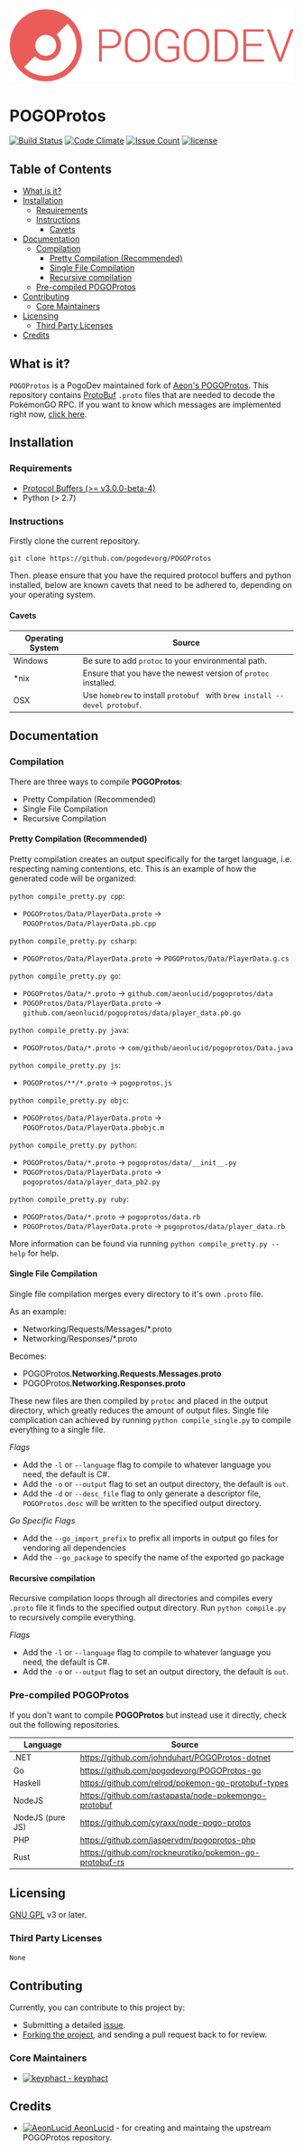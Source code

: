 [![POGODEV](https://github.com/pogodevorg/assets/blob/master/public/img/logo-github.png?raw=true)](https://pogodev.org)

# POGOProtos
[![Build Status](https://travis-ci.org/pogodevorg/POGOProtos.svg?branch=pogodev-develop)](https://travis-ci.org/pogodevorg/POGOProtos) [![Code Climate](https://codeclimate.com/github/pogodevorg/POGOProtos/badges/gpa.svg)](https://codeclimate.com/github/pogodevorg/POGOProtos) [![Issue Count](https://codeclimate.com/github/pogodevorg/POGOProtos/badges/issue_count.svg)](https://codeclimate.com/github/pogodevorg/POGOProtos) [![license](https://img.shields.io/github/license/pogodevorg/POGOProtos.svg?maxAge=2592000?style=flat-square)](https://github.com/pogodevorg/POGOProtos/blob/master/LICENSE.md)

## Table of Contents
* [What is it?](#what-is-it)
* [Installation](#installation)
  * [Requirements](#requirements)
  * [Instructions](#instructions)
    * [Cavets](#cavets)
* [Documentation](#documentation)
  * [Compilation](#compilation)
    * [Pretty Compilation (Recommended)](#pretty-compilation-recommended)
    * [Single File Compilation](#single-file-compilation)
    * [Recursive compilation](#recursive-compilation)
  * [Pre-compiled POGOProtos](#pre-compiled-pogoprotos)
* [Contributing](#contributing)
  * [Core Maintainers](#core-maintainers)
* [Licensing](#licensing)
  * [Third Party Licenses](#third-party-licenses)
* [Credits](#credits)

## What is it?
`POGOProtos` is a PogoDev maintained fork of [Aeon's POGOProtos](https://github.com/AeonLucid/POGOProtos).
This repository contains [ProtoBuf](https://github.com/google/protobuf) `.proto` files that are needed to decode the PokémonGO RPC.
If you want to know which messages are implemented right now, [click here](https://github.com/pogodevorg/POGOProtos/blob/master/src/POGOProtos/Networking/Requests/RequestType.proto).

## Installation

### Requirements
- [Protocol Buffers (>= v3.0.0-beta-4)](https://github.com/google/protobuf/releases)
- Python (> 2.7)

### Instructions
Firstly clone the current repository.

    git clone https://github.com/pogodevorg/POGOProtos

Then. please ensure that you have the required protocol buffers and python installed,
below are known cavets that need to be adhered to, depending on your operating system.

#### Cavets
| Operating System | Source                                                                        |
|------------------|-------------------------------------------------------------------------------|
| Windows          | Be sure to add `protoc` to your environmental path.                           |
| *nix             | Ensure that you have the newest version of `protoc` installed.                |
| OSX              | Use `homebrew` to install `protobuf ` with `brew install --devel protobuf`.   |

## Documentation
### Compilation
There are three ways to compile **POGOProtos**:

* Pretty Compilation (Recommended)
* Single File Compilation
* Recursive Compilation

#### Pretty Compilation (Recommended)
Pretty compilation creates an output specifically for the target language, i.e. respecting naming contentions, etc.
This is an example of how the generated code will be organized:

`python compile_pretty.py cpp`:
 - `POGOProtos/Data/PlayerData.proto` -> `POGOProtos/Data/PlayerData.pb.cpp`

`python compile_pretty.py csharp`:
 - `POGOProtos/Data/PlayerData.proto` -> `POGOProtos/Data/PlayerData.g.cs`

`python compile_pretty.py go`:
 - `POGOProtos/Data/*.proto` -> `github.com/aeonlucid/pogoprotos/data`
 - `POGOProtos/Data/PlayerData.proto` -> `github.com/aeonlucid/pogoprotos/data/player_data.pb.go`

`python compile_pretty.py java`:
 - `POGOProtos/Data/*.proto` -> `com/github/aeonlucid/pogoprotos/Data.java`

`python compile_pretty.py js`:
 - `POGOProtos/**/*.proto` -> `pogoprotos.js`

`python compile_pretty.py objc`:
 - `POGOProtos/Data/PlayerData.proto` -> `POGOProtos/Data/PlayerData.pbobjc.m`

`python compile_pretty.py python`:
 - `POGOProtos/Data/*.proto` -> `pogoprotos/data/__init__.py`
 - `POGOProtos/Data/PlayerData.proto` -> `pogoprotos/data/player_data_pb2.py`

`python compile_pretty.py ruby`:
 - `POGOProtos/Data/*.proto` -> `pogoprotos/data.rb`
 - `POGOProtos/Data/PlayerData.proto` -> `pogoprotos/data/player_data.rb`

More information can be found via running `python compile_pretty.py --help` for help.

#### Single File Compilation
Single file compilation merges every directory to it's own `.proto` file.

As an example:
 - Networking/Requests/Messages/\*.proto
 - Networking/Responses/\*.proto

Becomes:
 - POGOProtos.**Networking.Requests.Messages.proto**
 - POGOProtos.**Networking.Responses.proto**

These new files are then compiled by `protoc` and placed in the output directory, which greatly reduces the amount of output files.
Single file complication can achieved by running `python compile_single.py` to compile everything to a single file.

*Flags*
 - Add the `-l` or `--language` flag to compile to whatever language you need, the default is C#.
 - Add the `-o` or `--output` flag to set an output directory, the default is `out`.
 - Add the `-d` or `--desc_file` flag to only generate a descriptor file, `POGOProtos.desc` will be written to the specified output directory.

*Go Specific Flags*
 - Add the `--go_import_prefix` to prefix all imports in output go files for vendoring all dependencies
 - Add the `--go_package` to specify the name of the exported go package

#### Recursive compilation
Recursive compilation loops through all directories and compiles every `.proto` file it finds to the specified output directory.
Run `python compile.py` to recursively compile everything.

*Flags*
 - Add the `-l` or `--language` flag to compile to whatever language you need, the default is C#.
 - Add the `-o` or `--output` flag to set an output directory, the default is `out`.

### Pre-compiled POGOProtos
If you don't want to compile **POGOProtos** but instead use it directly, check out the following repositories.

| Language         | Source                                                  |
|------------------|---------------------------------------------------------|
| .NET             | https://github.com/johnduhart/POGOProtos-dotnet         |
| Go               | https://github.com/pogodevorg/POGOProtos-go             |
| Haskell          | https://github.com/relrod/pokemon-go-protobuf-types     |
| NodeJS           | https://github.com/rastapasta/node-pokemongo-protobuf   |
| NodeJS (pure JS) | https://github.com/cyraxx/node-pogo-protos              |
| PHP              | https://github.com/jaspervdm/pogoprotos-php             |
| Rust             | https://github.com/rockneurotiko/pokemon-go-protobuf-rs |

## Licensing
[GNU GPL](https://github.com/pogodevorg/POGOProtos/blob/master/LICENSE) v3 or later.

### Third Party Licenses
    None

## Contributing
Currently, you can contribute to this project by:
* Submitting a detailed [issue](https://github.com/pogodevorg/POGOProtos/issues/new).
* [Forking the project](https://github.com/pogodevorg/POGOProtos/fork), and sending a pull request back to for review.

### Core Maintainers

* [![keyphact](https://github.com/keyphact.png?size=36) - keyphact](https://github.com/keyphact)

## Credits
* [![AeonLucid](https://github.com/AeonLucid.png?size=36) AeonLucid](https://github.com/AeonLucid) - for creating and maintaing the upstream POGOProtos repository.
